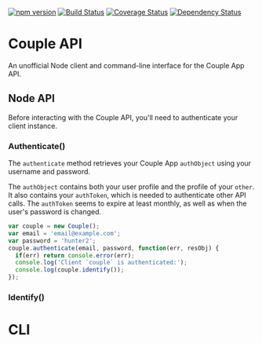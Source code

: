 [![npm version](https://img.shields.io/npm/v/couple-api.svg)](https://www.npmjs.com/package/couple-api) [![Build Status](https://img.shields.io/travis/bitjson/couple-api.svg)](https://travis-ci.org/bitjson/couple-api) [![Coverage Status](https://img.shields.io/coveralls/bitjson/couple-api.svg)](https://coveralls.io/r/bitjson/couple-api) [![Dependency Status](https://img.shields.io/david/bitjson/couple-api.svg)](https://david-dm.org/bitjson/couple-api)

Couple API
==========

An unofficial Node client and command-line interface for the Couple App API.

Node API
--------

Before interacting with the Couple API, you'll need to authenticate your client instance.

### Authenticate()

The `authenticate` method retrieves your Couple App `authObject` using your username and password.

The `authObject` contains both your user profile and the profile of your `other`. It also contains your `authToken`, which is needed to authenticate other API calls. The `authToken` seems to expire at least monthly, as well as when the user's password is changed.

```js
var couple = new Couple();
var email = 'email@example.com';
var password = 'hunter2';
couple.authenticate(email, password, function(err, resObj) {
  if(err) return console.error(err);
  console.log('Client `couple` is authenticated:');
  console.log(couple.identify());
});
```

### Identify()

CLI
===

